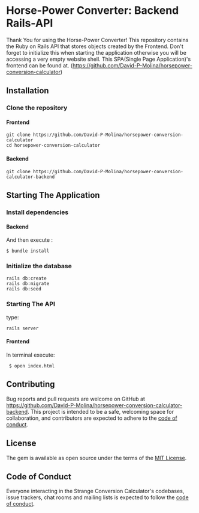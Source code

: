 # Horse-Power Converter: Backend Rails-API
Thank You for using the Horse-Power Converter! 
This repository contains the Ruby on Rails API that stores objects created by the Frontend. Don't forget to initialize this when starting the application otherwise you will be accessing a very empty website shell.
This SPA(Single Page Application)'s frontend can be found at. (https://github.com/David-P-Molina/horsepower-conversion-calculator)

## Installation

### Clone the repository
#### Frontend
```shell
git clone https://github.com/David-P-Molina/horsepower-conversion-calculator
cd horsepower-conversion-calculator
```
#### Backend
```shell
git clone https://github.com/David-P-Molina/horsepower-conversion-calculator-backend
```
## Starting The Application
### Install dependencies
#### Backend
And then execute :

    $ bundle install
### Initialize the database

```shell
rails db:create
rails db:migrate
rails db:seed
```
### Starting The API
type:
```shell
rails server 
```
#### Frontend
In terminal execute:
```shell
 $ open index.html
```
## Contributing

Bug reports and pull requests are welcome on GitHub at https://github.com/David-P-Molina/horsepower-conversion-calculator-backend. This project is intended to be a safe, welcoming space for collaboration, and contributors are expected to adhere to the [code of conduct](https://github.com/David-P-Molina/horsepower-conversion-calculator-backend/CODE_OF_CONDUCT.md).

## License

The gem is available as open source under the terms of the [MIT License](https://opensource.org/licenses/MIT).

## Code of Conduct

Everyone interacting in the Strange Conversion Calculator's codebases, issue trackers, chat rooms and mailing lists is expected to follow the [code of conduct](https://github.com/David-P-Molina/horsepower-conversion-calculator-backend/blob/master/CODE_OF_CONDUCT.md).